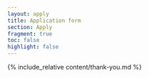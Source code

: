 ```yaml
---
layout: apply
title: Application form
section: Apply
fragment: true
toc: false
highlight: false
---
```


{% include_relative content/thank-you.md %}
